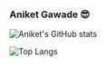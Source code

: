 ### Aniket Gawade 😎

![Aniket's GitHub stats](https://github-readme-stats.vercel.app/api?username=aniketgawade&show_icons=true&theme=default&count_private=true&hide=stars,issues,prs,contribs)

![Top Langs](http://github-profile-summary-cards.vercel.app/api/cards/repos-per-language?username=aniketgawade&theme=default&count_private=true)

